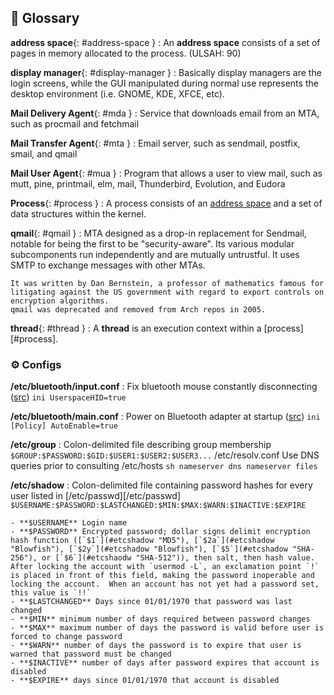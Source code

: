 ## 📘 Glossary

**address space**{: #address-space }
:   An **address space** consists of a set of pages in memory allocated to the process. (ULSAH: 90)

**display manager**{: #display-manager }
:   Basically display managers are the login screens, while the GUI manipulated during normal use represents the desktop environment (i.e. GNOME, KDE, XFCE, etc).

**Mail Delivery Agent**{: #mda }
:   Service that downloads email from an MTA, such as procmail and fetchmail

**Mail Transfer Agent**{: #mta }
:   Email server, such as sendmail, postfix, smail, and qmail

**Mail User Agent**{: #mua }
:   Program that allows a user to view mail, such as mutt, pine, printmail, elm, mail, Thunderbird, Evolution, and Eudora

**Process**{: #process }
:   A process consists of an [address space](#address-space) and a set of data structures within the kernel. 

**qmail**{: #qmail }
:   MTA designed as a drop-in replacement for Sendmail, notable for being the first to be "security-aware". 
    Its various modular subcomponents run independently and are mutually untrustful. 
    It uses SMTP to exchange messages with other MTAs. 

    It was written by Dan Bernstein, a professor of mathematics famous for litigating against the US government with regard to export controls on encryption algorithms. 
    qmail was deprecated and removed from Arch repos in 2005.

**thread**{: #thread }
:   A **thread** is an execution context within a [process][#process].

### ⚙&#xfe0f; Configs

**/etc/bluetooth/input.conf**
:   Fix bluetooth mouse constantly disconnecting ([src](https://askubuntu.com/questions/1065335/bluetooth-mouse-constantly-disconnects-and-reconnects 'Ask Ubuntu: "Bluetooth mouse constantly disconnects and reconnects"'))
    ```ini
    UserspaceHID=true
    ```

**/etc/bluetooth/main.conf**
:   Power on Bluetooth adapter at startup ([src](https://askubuntu.com/questions/1065335/bluetooth-mouse-constantly-disconnects-and-reconnects 'Ask Ubuntu: "Bluetooth mouse constantly disconnects and reconnects"'))
    ```ini
    [Policy]
    AutoEnable=true
    ```

**/etc/group**
:   Colon-delimited file describing group membership
    ```
    $GROUP:$PASSWORD:$GID:$USER1:$USER2:$USER3...
    ```
    /etc/resolv.conf
    Use DNS queries prior to consulting /etc/hosts
    ```sh
    nameserver dns
    nameserver files
    ```

**/etc/shadow**
:   Colon-delimited file containing password hashes for every user listed in [/etc/passwd][/etc/passwd]
    ```
    $USERNAME:$PASSWORD:$LASTCHANGED:$MIN:$MAX:$WARN:$INACTIVE:$EXPIRE
    ```

    - **$USERNAME** Login name
    - **$PASSWORD** Encrypted password; dollar signs delimit encryption hash function ([`$1`](#etcshadow "MD5"), [`$2a`](#etcshadow "Blowfish"), [`$2y`](#etcshadow "Blowfish"), [`$5`](#etcshadow "SHA-256"), or [`$6`](#etcshaodw "SHA-512")), then salt, then hash value. After locking the account with `usermod -L`, an exclamation point `!` is placed in front of this field, making the password inoperable and locking the account.  When an account has not yet had a password set, this value is `!!`
    - **$LASTCHANGED** Days since 01/01/1970 that password was last changed
    - **$MIN** minimum number of days required between password changes
    - **$MAX** maximum number of days the password is valid before user is forced to change password
    - **$WARN** number of days the password is to expire that user is warned that password must be changed
    - **$INACTIVE** number of days after password expires that account is disabled
    - **$EXPIRE** days since 01/01/1970 that account is disabled
